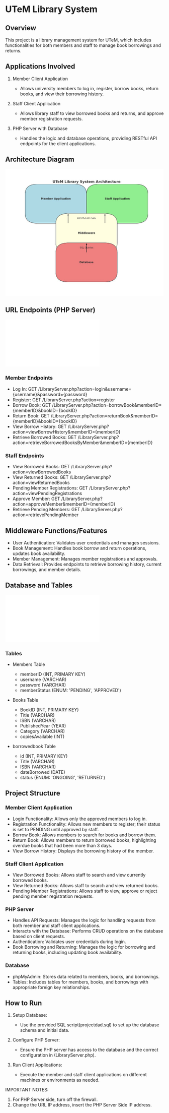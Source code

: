 # UTeM Library System

## Overview

This project is a library management system for UTeM, which includes functionalities for both members and staff to manage book borrowings and returns.

## Applications Involved

1. Member Client Application
   - Allows university members to log in, register, borrow books, return books, and view their borrowing history.

2. Staff Client Application
   - Allows library staff to view borrowed books and returns, and approve member registration requests.

3. PHP Server with Database
   - Handles the logic and database operations, providing RESTful API endpoints for the client applications.

## Architecture Diagram

![Architecture Diagram](architecture-diagram.jpg)

## URL Endpoints (PHP Server)
![URL Endpoints (PHP Server)](LibraryServer.php)


### Member Endpoints

- Log In: GET /LibraryServer.php?action=login&username={username}&password={password}
- Register: GET /LibraryServer.php?action=register
- Borrow Book: GET /LibraryServer.php?action=borrowBook&memberID={memberID}&bookID={bookID}
- Return Book: GET /LibraryServer.php?action=returnBook&memberID={memberID}&bookID={bookID}
- View Borrow History: GET /LibraryServer.php?action=viewBorrowHistory&memberID={memberID}
- Retrieve Borrowed Books: GET /LibraryServer.php?action=retrieveBorrowedBooksByMember&memberID={memberID}

### Staff Endpoints

- View Borrowed Books: GET /LibraryServer.php?action=viewBorrowedBooks
- View Returned Books: GET /LibraryServer.php?action=viewReturnedBooks
- Pending Member Registrations: GET /LibraryServer.php?action=viewPendingRegistrations
- Approve Member: GET /LibraryServer.php?action=approveMember&memberID={memberID}
- Retrieve Pending Members: GET /LibraryServer.php?action=retrievePendingMember

## Middleware Functions/Features

- User Authentication: Validates user credentials and manages sessions.
- Book Management: Handles book borrow and return operations, updates book availability.
- Member Management: Manages member registrations and approvals.
- Data Retrieval: Provides endpoints to retrieve borrowing history, current borrowings, and member details.

## Database and Tables
![Database](projectdad.sql)

### Tables

- Members Table
  - memberID (INT, PRIMARY KEY)
  - username (VARCHAR)
  - password (VARCHAR)
  - memberStatus (ENUM: 'PENDING', 'APPROVED')

- Books Table
  - BookID (INT, PRIMARY KEY)
  - Title (VARCHAR)
  - ISBN (VARCHAR)
  - PublishedYear (YEAR)
  - Category (VARCHAR)
  - copiesAvailable (INT)

- borrowedbook Table
  - id (INT, PRIMARY KEY)
  - Title (VARCHAR)
  - ISBN (VARCHAR)
  - dateBorrowed (DATE)
  - status (ENUM: 'ONGOING', 'RETURNED')

## Project Structure

### Member Client Application

- Login Functionality: Allows only the approved members to log in.
- Registration Functionality: Allows new members to register; their status is set to PENDING until approved by staff.
- Borrow Book: Allows members to search for books and borrow them.
- Return Book: Allows members to return borrowed books, highlighting overdue books that had been more than 3 days.
- View Borrow History: Displays the borrowing history of the member.

### Staff Client Application

- View Borrowed Books: Allows staff to search and view currently borrowed books.
- View Returned Books: Allows staff to search and view returned books.
- Pending Member Registrations: Allows staff to view, approve or reject pending member registration requests.

### PHP Server

- Handles API Requests: Manages the logic for handling requests from both member and staff client applications.
- Interacts with the Database: Performs CRUD operations on the database based on client requests.
- Authentication: Validates user credentials during login.
- Book Borrowing and Returning: Manages the logic for borrowing and returning books, including updating book availability.

### Database

- phpMyAdmin: Stores data related to members, books, and borrowings.
- Tables: Includes tables for members, books, and borrowings with appropriate foreign key relationships.

## How to Run

1. Setup Database:
   - Use the provided SQL script(projectdad.sql) to set up the database schema and initial data.

2. Configure PHP Server:
   - Ensure the PHP server has access to the database and the correct configuration in (LibraryServer.php).

3. Run Client Applications:
   - Execute the member and staff client applications on different machines or environments as needed.

IMPORTANT NOTES: 
1. For PHP Server side, turn off the firewall.
2. Change the URL IP address, insert the PHP Server Side IP address.


